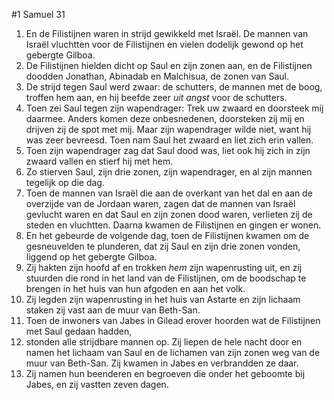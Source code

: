 #1 Samuel 31
1. En de Filistijnen waren in strijd gewikkeld met Israël. De mannen van Israël vluchtten voor de Filistijnen en vielen dodelijk gewond op het gebergte Gilboa.
2. De Filistijnen hielden dicht op Saul en zijn zonen aan, en de Filistijnen doodden Jonathan, Abinadab en Malchisua, de zonen van Saul.
3. De strijd tegen Saul werd zwaar: de schutters, de mannen met de boog, troffen hem aan, en hij beefde zeer *uit angst* voor de schutters.
4. Toen zei Saul tegen zijn wapendrager: Trek uw zwaard en doorsteek mij daarmee. Anders komen deze onbesnedenen, doorsteken zij mij en drijven zij de spot met mij. Maar zijn wapendrager wilde niet, want hij was zeer bevreesd. Toen nam Saul het zwaard en liet zich erin vallen.
5. Toen zijn wapendrager zag dat Saul dood was, liet ook hij zich in zijn zwaard vallen en stierf hij met hem.
6. Zo stierven Saul, zijn drie zonen, zijn wapendrager, en al zijn mannen tegelijk op die dag.
7. Toen de mannen van Israël die aan de overkant van het dal en aan de overzijde van de Jordaan waren, zagen dat de mannen van Israël gevlucht waren en dat Saul en zijn zonen dood waren, verlieten zij de steden en vluchtten. Daarna kwamen de Filistijnen en gingen er wonen.
8. En het gebeurde de volgende dag, toen de Filistijnen kwamen om de gesneuvelden te plunderen, dat zij Saul en zijn drie zonen vonden, liggend op het gebergte Gilboa.
9. Zij hakten zijn hoofd af en trokken *hem* zijn wapenrusting uit, en zij stuurden die rond in het land van de Filistijnen, om de boodschap te brengen in het huis van hun afgoden en aan het volk.
10. Zij legden zijn wapenrusting in het huis van Astarte en zijn lichaam staken zij vast aan de muur van Beth-San.
11. Toen de inwoners van Jabes in Gilead erover hoorden wat de Filistijnen met Saul gedaan hadden,
12. stonden alle strijdbare mannen op. Zij liepen de hele nacht door en namen het lichaam van Saul en de lichamen van zijn zonen weg van de muur van Beth-San. Zij kwamen in Jabes en verbrandden ze daar.
13. Zij namen hun beenderen en begroeven die onder het geboomte bij Jabes, en zij vastten zeven dagen.
